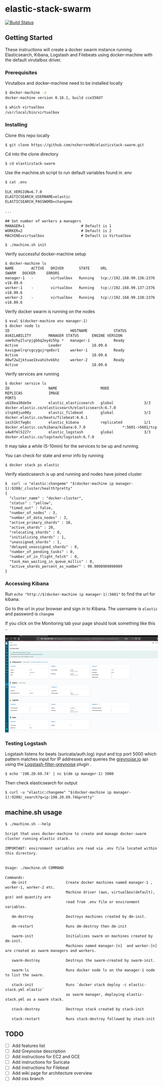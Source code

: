 # elastic-stack-swarm


[![Build Status](https://api.travis-ci.org/nsherron90/elastic-stack-swarm.svg?branch=master)](https://travis-ci.org/nsherron90/elastic-stack-swarm)

## Getting Started

These instructions will create a docker swarm instance running Elasticsearch, Kibana, Logstash and Filebeats 
using docker-machine with the default virutalbox driver.

### Prerequisites

Virutalbox and docker-machine need to be installed locally

```bash
$ docker-machine -v
docker-machine version 0.16.1, build cce350d7
```

```bash
$ which virtualbox
/usr/local/bin/virtualbox
```

### Installing

Clone this repo locally

```
$ git clone https://github.com/nsherron90/elasticstack-swarm.git
```
Cd into the clone directory

```
$ cd elasticstack-swarm
```

Use the machine.sh script to run default variables found in .env

```
$ cat .env 

ELK_VERSION=6.7.0
ELASTICSEARCH_USERNAME=elastic
ELASTICSEARCH_PASSWORD=changeme

...

## Set number of workers a managers
MANAGER=1                          # Default is 1
WORKER=2                           # Default is 2
MACHINE=virtualbox                 # Default is Virtualbox

```

```
$ ./machine.sh init

```

Verify successful docker-machine setup

```
$ docker-machine ls
NAME        ACTIVE   DRIVER       STATE     URL                         SWARM   DOCKER     ERRORS
manager-1   -        virtualbox   Running   tcp://192.168.99.136:2376           v18.09.6   
worker-1    -        virtualbox   Running   tcp://192.168.99.137:2376           v18.09.6   
worker-2    -        virtualbox   Running   tcp://192.168.99.138:2376           v18.09.6   

```

Verify docker swarm is running on the nodes

```
$ eval $(docker-machine env manager-1)
$ docker node ls
ID                            HOSTNAME            STATUS              AVAILABILITY        MANAGER STATUS      ENGINE VERSION
xme9zhy2lurpjgbbq2ey4z5hp *   manager-1           Ready               Active              Leader              18.09.6
kxvigwelrqrcgcygujrqe8xr1     worker-1            Ready               Active                                  18.09.6
d0wf2w2jktuae1kvahihvkbhz     worker-2            Ready               Active                                  18.09.6
```

Verify services are running

```
$ docker service ls
ID                  NAME                    MODE                REPLICAS            IMAGE                                                 PORTS
ub28ea38de5m        elastic_elasticsearch   global              3/3                 docker.elastic.co/elasticsearch/elasticsearch:6.7.0   
slnpk8juo00y        elastic_filebeat        global              3/3                 docker.elastic.co/beats/filebeat:6.6.1                
ieih1kt7wg6c        elastic_kibana          replicated          1/1                 docker.elastic.co/kibana/kibana:6.7.0                 *:5601->5601/tcp
u4w8fml5227r        elastic_logstash        global              3/3                 docker.elastic.co/logstash/logstash:6.7.0             

``` 
It may take a while (5-10min) for the services to be up and running. 

You can check for state and error info by running 
```
$ docker stack ps elastic
```

Verify elasticsearch is up and running and nodes have joined cluster

```
$  curl -u "elastic:changeme" "$(docker-machine ip manager-1):9200/_cluster/health?pretty"
{
  "cluster_name" : "docker-cluster",
  "status" : "yellow",
  "timed_out" : false,
  "number_of_nodes" : 3,
  "number_of_data_nodes" : 3,
  "active_primary_shards" : 10,
  "active_shards" : 20,
  "relocating_shards" : 0,
  "initializing_shards" : 1,
  "unassigned_shards" : 1,
  "delayed_unassigned_shards" : 0,
  "number_of_pending_tasks" : 0,
  "number_of_in_flight_fetch" : 0,
  "task_max_waiting_in_queue_millis" : 0,
  "active_shards_percent_as_number" : 90.9090909090909
}

```

### Accessing Kibana

Run `echo "http://$(docker-machine ip manager-1):5601"` to find the url for kibana.

Go to the url in your browser and sign in to Kibana.
The username is `elastic` and password is `changme`

If you click on the Monitoring tab your page should look something like this ..

![Kibana-monitoring](./Images/kibana-monitoring.png "Title")



### Testing Logstash

Logstash listens for beats (suricata/auth.log) input and
tcp port 5000 which pattern matches input for IP addresses and queries the [greynoise.io](https://greynoise.io) api
using the [Logstash-filter-greynoise](https://github.com/nsherron90/logstash-filter-greynoise) plugin .

```
$ echo '198.20.69.74' | nc $(dm ip manager-1) 5000
```

Then check elasticsearch for output

```
$ curl -u "elastic:changeme" "$(docker-machine ip manager-1):9200/_search?q=ip:198.20.69.74&pretty"
```



## machine.sh usage

```
$ ./machine.sh --help

Script that uses docker-machine to create and manage docker-swarm cluster running elastic stack.

IMPORTANT: environment variables are read via .env file located within this directory.


Usage: ./machine.sh COMMAND

Commands:
   dm-init                  Create docker machines named manager-1 , worker-1, worker-2 etc.
                            Machine driver (aws, virtualbox(default), gce) and quantity are
                            read from .env file or environment variables.

   dm-destroy               Destroys machines created by dm-init.

   dm-restart               Runs dm-destroy then dm-init

   swarm-init               Initializes swarm on machines created by dm-init.
                            Machines named manager-[n]  and worker-[n] are created as swarm managers and workers.

   swarm-destroy            Destroys the swarm-created by swarm-init.

   swarm-ls                 Runs docker node ls on the manager-1 node to list the swarm.

   stack-init               Runs `docker stack deploy -c elastic-stack.yml elastic`
                            as swarm manager, deploying elastic-stack.yml as a swarm stack.

   stack-destroy            Destroys stack created by stack-init

   stack-restart            Runs stack-destroy followed by stack-init

```

## TODO
- [ ] Add features list
- [ ] Add Greynoise description
- [ ] Add instructions for EC2 and GCE
- [ ] Add instructions for Suricata
- [ ] Add instructions for Filebeat
- [ ] Add wiki page for architecture overview
- [ ] Add oss branch
